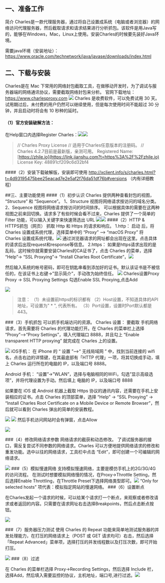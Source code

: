 ##   一、准备工作
简介
   Charles是一款代理服务器，通过将自己设置成系统（电脑或者浏览器）的网络访问代理服务器，然后截取请求和请求结果进行分析抓包。该软件是用Java写的，能够在Windows，Mac，Linux上使用。安装Charles的时候要先装好Java环境。

需要java环境（安装地址）：
 https://www.oracle.com/technetwork/java/javase/downloads/index.html
##  二、下载与安装
  Charles是在 Mac 下常用的网络封包截取工具，在做移动开发时，为了调试与服务器端的网络通讯协议，需要截取网络封包来分析。
      官网下载地址：https://www.charlesproxy.com
![](https://upload-images.jianshu.io/upload_images/5387585-80e5f5a1161ad14b.png?imageMogr2/auto-orient/strip%7CimageView2/2/w/1240)
Charles 是收费软件，可以免费试用 30 天。试用期过后，未付费的用户仍然可以继续使用，但是每次使用时间不能超过 30 分钟，并且启动时将会有 10 秒种的延时。
 #### （1）官方安装破解方法：
在Help窗口内选择Register Charles：![](https://upload-images.jianshu.io/upload_images/5387585-8c7c5b422f6e8470.png?imageMogr2/auto-orient/strip%7CimageView2/2/w/1240)![](https://upload-images.jianshu.io/upload_images/5387585-8a9fd66f143c3c97.png?imageMogr2/auto-orient/strip%7CimageView2/2/w/1240)
>  // Charles Proxy License
// 适用于Charles任意版本的注册码。
// Charles 4.2.7目前是最新版，亲测可用。
Registered Name: [https://zhile.io](https://link.jianshu.com?t=https%3A%2F%2Fzhile.io)
License Key: 48891cf209c6d32bf4 

####（2）安装下载破解版，安装即可使用
http://xclient.info/s/charles.html?t=4d93195475bee25eacad7e2e5af2f76da51df76b#versions  （内有详细教程）

##三、主要功能使用
####（1）初步认识
Charles 提供两种查看封包的视图， “Structure” 和 “Sequence”。 
1、Structure 视图将网络请求按访问的域名分类。 
2、Sequence 视图将网络请求按访问的时间排序。 
可以根据具体的需要在这两种视图之前来回切换。请求多了有些时候会看不过来，Charles 提供了一个简单的 Filter 功能，可以输入关键字来快速筛选出 URL 
![](https://upload-images.jianshu.io/upload_images/5387585-5bebe5d18de74df5.png?imageMogr2/auto-orient/strip%7CimageView2/2/w/1240)![](https://upload-images.jianshu.io/upload_images/5387585-505c18a7350987b6.png?imageMogr2/auto-orient/strip%7CimageView2/2/w/1240)
####（2）HTTP & HTTPS抓包（网页）
抓取 Http 和 Https 的请求和响应。
1.http：
启动 后，将 Charles 设置成系统代理，选择菜单中的 “Proxy” –> “macOS Proxy” 将 Charles 设置成系统代理。![](https://upload-images.jianshu.io/upload_images/5387585-32dce46c59f0fe07.png?imageMogr2/auto-orient/strip%7CimageView2/2/w/1240)
通过浏览器请求的网址都会出现在这里。点击具体的请求后出现request和response等信息。
2.https：
如果是https请求出现的是乱码，这时候你就需要安装Charles的CA证书了，点击 Charles 的菜单，选择 “Help”-> “SSL Proxying”-> “Install Charles Root Certificate”，![](https://upload-images.jianshu.io/upload_images/5387585-0a4df81e0a972b23.png?imageMogr2/auto-orient/strip%7CimageView2/2/w/1240)

然后输入系统的帐号密码，即可在钥匙串看到添加好的证书。默认该证书是不被信任的，在该证书上右键->”显示简介”，手动改为始终信任。 ![](https://upload-images.jianshu.io/upload_images/5387585-617531cfca1a329a.png?imageMogr2/auto-orient/strip%7CimageView2/2/w/1240)
Charles设置Proxy
Proxy -> SSL Proxying Settings
勾选Enable SSL Proxying,点击Add

![](https://upload-images.jianshu.io/upload_images/5387585-b4b478db73c60fc7.png?imageMogr2/auto-orient/strip%7CimageView2/2/w/1240)

> 注意：
（1）未设置前https的标识都有<unknown>
（2）Host设置，不知道具体的API地址，可设置为" * ", 代表所有。
（3）Port设置，设置时Port默认都是443。

###（3）手机抓包
可以抓手机端访问的资源。
Charles 设置：
要截取 手机网络请求，首先需要将 Charles 的代理功能打开。在 Charles 的菜单栏上选择 “Proxy”–>“Proxy Settings”，填入代理端口 8888，并且勾上 “Enable transparent HTTP proxying” 就完成在 Charles 上的设置。

![](https://upload-images.jianshu.io/upload_images/5387585-213142313fc469f3.png?imageMogr2/auto-orient/strip%7CimageView2/2/w/1240)
iOS手机：
在 iPhone 的 “ 设置 ”–>“ 无线局域网 ” 中，找到当前连接的 wifi 名，点击右边的详情键，在其最底部有「HTTP 代理」一项，将其切换成手动，填上 Charles 运行所在的电脑的 IP，以及端口号 8888。

Android 手机：
“设置”->”WLAN”，选择与电脑相同的WiFi，勾选”显示高级选项”，并将代理设置为手动。然后填上 电脑的 IP，以及端口号 8888 

如果要在 iOS 或 Android 机器上截取 Https 协议的通讯内容，还需要在手机上安装相应的证书。点击 Charles 的顶部菜单，选择 “Help” -> “SSL Proxying” -> “Install Charles Root Certificate on a Mobile Device or Remote Browser”，然后就可以看到 Charles 弹出的简单的安装教程。 

![](https://upload-images.jianshu.io/upload_images/5387585-5992c64f3ea3ab6e.png?imageMogr2/auto-orient/strip%7CimageView2/2/w/1240)
![](https://upload-images.jianshu.io/upload_images/5387585-45c660c52d83e94e.png?imageMogr2/auto-orient/strip%7CimageView2/2/w/1240)
然后手机访问网站时会有弹窗，点击Allow

![](https://upload-images.jianshu.io/upload_images/5387585-b3ac5abf0949aaba.png?imageMogr2/auto-orient/strip%7CimageView2/2/w/1240)

###（4）修改网络请求参数
网络请求的截获和动态修改。
了调试服务器的接口，需反复尝试不同参数的网络请求。Charles 可以方便地提供网络请求的修改和重发功能。选中以往的网络请求，工具栏中点击 “Edit”，即可创建一个可编辑的网络请求。

![](https://upload-images.jianshu.io/upload_images/5387585-ab6cf601976a5def.png?imageMogr2/auto-orient/strip%7CimageView2/2/w/1240)
###（5）模拟慢速网络
支持模拟慢速网络，主要是模仿手机上的2G/3G/4G的访问流程。
在测试时想要模拟网络慢的情况，在Proxy->Throttle Setting，然后选择Enable Throttling，在Throttle Preset下选择网络类型即可。![](https://upload-images.jianshu.io/upload_images/5387585-24319a6cd90a1f5d.png?imageMogr2/auto-orient/strip%7CimageView2/2/w/1240)
 “Only for selected hosts” 项代表：模拟指定网站的慢速网络。
###（6）设置断点

在Charles发起一个请求的时候，可以给某个请求打一个断点，来观察或者修改请求或者返回的内容。只需要在请求网址右击选择Breakpoints，然后点击断点按钮。

![](https://upload-images.jianshu.io/upload_images/5387585-534a7f40c651daa3.png?imageMogr2/auto-orient/strip%7CimageView2/2/w/1240)

###（7）服务器压力测试
使用 Charles 的 Repeat 功能来简单地测试服务器的并发处理能力，在打压的网络请求上（POST 或 GET 请求均可）右击，然后选择 「Repeat Advanced」菜单项，选择打压的并发线程数以及打压次数，即可开始打压。

![](https://upload-images.jianshu.io/upload_images/5387585-02b1eb7ba0680f1f.png?imageMogr2/auto-orient/strip%7CimageView2/2/w/1240)
###（8）过滤

在 Charles 的菜单栏选择 Proxy->Recording Settings，然后选择 Include 栏，选择Add，然后填入需要监控的协议，主机地址，端口号,进行过滤。![](https://upload-images.jianshu.io/upload_images/5387585-dcf3544363abd981.png?imageMogr2/auto-orient/strip%7CimageView2/2/w/1240)
